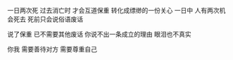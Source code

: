 一日两次死
过去消亡时
才会互道保重
转化成缥缈的一份关心
一日中
人有两次机会死去
死前只会说俗语废话
 
说了保重
已不需要其他废话
你说不出一条成立的理由
眼泪也不真实
 
你我
需要善待对方
需要尊重自己
 
